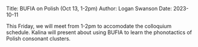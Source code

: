 Title: BUFIA on Polish (Oct 13, 1-2pm)
Author: Logan Swanson
Date: 2023-10-11

This Friday, we will meet from 1-2pm to accomodate the colloquium schedule. Kalina will present about using BUFIA to learn the phonotactics of Polish consonant clusters.
